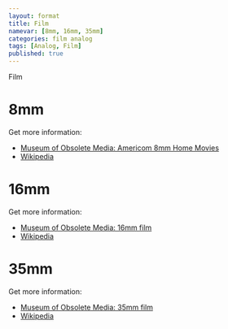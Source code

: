 ```yaml
---
layout: format
title: Film
namevar: [8mm, 16mm, 35mm]
categories: film analog
tags: [Analog, Film]
published: true
---
```


Film

# 8mm

Get more information:
- [Museum of Obsolete Media: Americom 8mm Home Movies](https://obsoletemedia.org/americom-8mm-home-movies/)
- [Wikipedia](https://en.wikipedia.org/wiki/8_mm_film)

# 16mm

Get more information:
- [Museum of Obsolete Media: 16mm film](https://obsoletemedia.org/16mm-film/)
- [Wikipedia](https://en.wikipedia.org/wiki/16_mm_film)

# 35mm

Get more information:
- [Museum of Obsolete Media: 35mm film](https://obsoletemedia.org/35mm-film/)
- [Wikipedia](https://en.wikipedia.org/wiki/35_mm_movie_film)